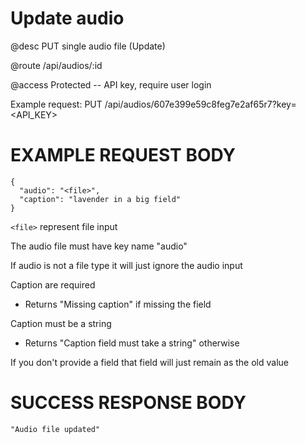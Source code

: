 # Update audio
@desc PUT single audio file (Update)

@route /api/audios/:id

@access Protected -- API key, require user login

Example request: PUT /api/audios/607e399e59c8feg7e2af65r7?key=<API_KEY>

# EXAMPLE REQUEST BODY
```
{
  "audio": "<file>",
  "caption": "lavender in a big field"
}
```

`<file>` represent file input

The audio file must have key name "audio"

If audio is not a file type it will just ignore the audio input

Caption are required
- Returns "Missing caption" if missing the field

Caption must be a string
- Returns "Caption field must take a string" otherwise

If you don't provide a field that field will just remain as the old value

# SUCCESS RESPONSE BODY
```
"Audio file updated"
```

